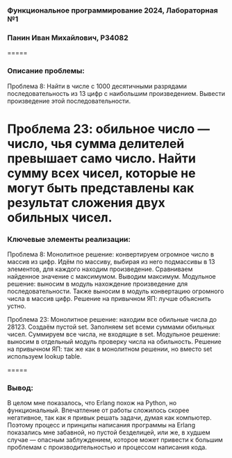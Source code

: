 ### Функциональное программирование 2024, Лабораторная №1
### Панин Иван Михайлович, P34082
=====
### Описание проблемы:
Проблема 8: Найти в числе с 1000 десятичными разрядами последовательность из 13 цифр с наибольшим произведением. Вывести произведение этой последовательности. 

Проблема 23: обильное число — число, чья сумма делителей превышает само число. Найти сумму всех чисел, которые не могут быть представлены как результат сложения двух обильных чисел. 
=====
### Ключевые элементы реализации:
Проблема 8: 
Монолитное решение: конвертируем огромное число в массив из цифр. Идём по массиву, выбирая из него подмассивы в 13 элементов, для каждого находим произведение. Сравниваем найденное значение с максимумом. Выводим максимум. 
Модульное решение: выносим в модуль нахождение произведение для последовательности. Также выносим в модуль конвертацию огромного числа в массив цифр.
Решение на привычном ЯП: лучше объяснить устно. 

Проблема 23:
Монолитное решение: находим все обильные числа до 28123. Создаём пустой set. Заполняем set всеми суммами обильных чисел. Суммируем все числа, не входящие в set. 
Модульное решение: выносим в отдельный модуль проверку числа на обильность. 
Решение на привычном ЯП: так же как в монолитном решении, но вместо set используем lookup table. 

=====
### Вывод:
В целом мне показалось, что Erlang похож на Python, но функциональный. Впечатление от работы сложилось скорее негативное, так как я привык решать задачи, думая как компьютер. Поэтому процесс и принципы написания программы на Erlang показались мне забавной, но пустой безделицей, или же, в худшем случае — опасным заблуждением, которое может привести к большим проблемам с производительностью и процессом написания кода. 
